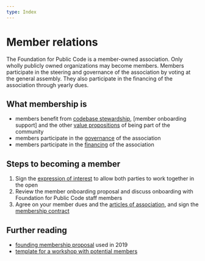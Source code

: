 ```yaml
---
type: Index
---
```


# Member relations

The Foundation for Public Code is a member-owned association. Only wholly publicly owned organizations may become members. Members participate in the steering and governance of the association by voting at the general assembly. They also participate in the financing of the association through yearly dues.

## What membership is

* members benefit from [codebase stewardship](../codebase-stewardship/index.md), [member onboarding support] and the other [value propositions](member-onboarding-support.md) of being part of the community
* members participate in the [governance](../../organization/governance-model.md) of the association
* members participate in the [financing](../../organization/financial-model.md) of the association

## Steps to becoming a member

1) Sign the [expression of interest](expression-of-interest.md) to allow both parties to work together in the open
2) Review the member onboarding proposal and discuss onboarding with Foundation for Public Code staff members
3) Agree on your member dues and the [articles of association](../../organization/articles-of-association.md), and sign the [membership contract](membership-contract.md)

## Further reading

* [founding membership proposal](founding-membership-proposal.md) used in 2019
* [template for a workshop with potential members](founding-membership-workshop.md)

